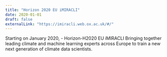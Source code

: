 ```yaml
---
title: "Horizon 2020 EU iMIRACLI"
date: 2020-01-01
draft: false
externalLink: "https://imiracli.web.ox.ac.uk/#/"
---
```


Starting on January 2020, - Horizon-H2020 EU iMIRACLI Bringing together leading climate and machine learning experts across Europe to train a new next generation of climate data scientists.
